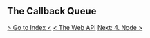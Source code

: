 ## The Callback Queue

[> Go to Index <](../README.md)
[< The Web API](./javascript/the-web-api.md)
[Next: 4. Node >](./node.md)
